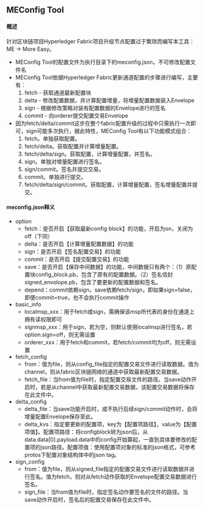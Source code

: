 
## MEConfig Tool

#### 概述

针对区块链项目Hyperledger Fabric项目升级节点配置过于繁琐而编写本工具：ME -> More Easy。

* MEConfig Tool的配置文件为执行目录下的meconfig.json，不可修改配置文件名
* MEConfig Tool依据Hyperledger Fabric更新通道配置的步骤进行编写，主要有：
	1. fetch - 获取通道最新配置块
	2. delta - 修改配置数据，并计算配置增量，将增量配置数据装入Envelope
	3. sign - 根据修改策略对装有配置数据的Envelope进行的签名
	4. commit - 向orderer提交配置交易Envelope
* 因为fetch/delta/commit这步在整个fabric配置升级的过程中只需执行一次即可，sign可能多次执行，据此特性，MEConfig Tool有以下功能模式组合：
	1. fetch。单独获取配置。
	2. fetch/delta。获取配置并计算增量配置。
	3. fetch/delta/sign。获取配置，计算增量配置，并签名。
	4. sign。单独对增量配置进行签名。
	5. sign/commit。签名并提交交易。
	6. commit。单独进行提交。
	7. fetch/delta/sign/commit。获取配置，计算增量配置，签名增量配置并提交。

#### meconfig.json释义

* option
	- fetch：是否开启【获取最新config block】的功能，开启为on，关闭为off（下同）
	- delta：是否开启【计算增量配置数据】的功能
	- sign：是否开启【签名配置交易】的功能
	- commit：是否开启【提交配置交易】的功能
	- save：是否开启【保存中间数据】的功能，中间数据只有两个：（1）原配置块config\_block.pb，包含了原有的配置数据。（2）签名信封signed\_envolope.pb，包含了要更新的配置数据和签名。
	- depend：commit依赖sign，save依赖fetch/sign，即如果sign=false，即便commit=true，也不会执行commit操作
* basic_info
	- localmsp_xxx：用于fetch或sign，需确保该msp所代表的身份在通道上拥有读权限即可
	- signmsp_xxx：用于sign，若为空，则默认使用localmsp进行签名，若option.sign=off，则无需设置
	- orderer_xxx：用于fetch和commit，若fetch/commit均为off，则无需设置
* fetch_config
	- from：值为file，则从config_file指定的配置交易文件进行读取数据。值为channel，则从fabric区块链网络的通道中获取最新配置交易数据。
	- fetch_file：当from值为file时，指定配置交易文件的路径。当save动作开启时，若是从channel中获取最新配置交易数据，该配置交易数据将保存在此文件中。
* delta_config
	- delta_file：当save功能开启时，或不执行后续sign/commit动作时，会将增量配置Envelope保存至此。
	- delta_kvs：指定要更新的配置项，key为【配置项路径】，value为【配置项值】。配置项路径：将configblock转为json后，从data.data[0].payload.data中的config开始算起，一直到具体要修改的配置项的json路径。配置项值：使用配置项对象的标准的json格式，可参考protos下配置对象结构体中的json tag。
* sign_config
	- from：值为file，则从signed_file指定的配置交易文件进行读取数据并进行签名。值为fetch，则对从fetch动作获取的Envelope配置交易数据进行签名。
	- sign_file：当from值为file时，指定签名动作要签名的文件的路径。当save动作开启时，签名后的配置交易保存在此文件中。



